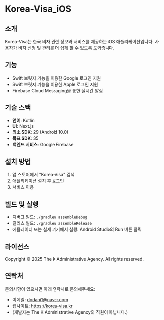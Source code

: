# Korea-Visa_iOS

## 소개
Korea-Visa는 한국 비자 관련 정보와 서비스를 제공하는 iOS 애플리케이션입니다. 사용자가 비자 신청 및 관리를 더 쉽게 할 수 있도록 도와줍니다.

## 기능
- Swift 브릿지 기능을 이용한 Google 로그인 지원
- Swift 브릿지 기능을 이용한 Apple 로그인 지원
- Firebase Cloud Messaging을 통한 실시간 알림

## 기술 스택
- **언어**: Kotlin
- **UI**: Next.js 
- **최소 SDK**: 29 (Android 10.0)
- **목표 SDK**: 35
- **백엔드 서비스**: Google Firebase

## 설치 방법
1. 앱 스토어에서 "Korea-Visa" 검색
2. 애플리케이션 설치 후 로그인
3. 서비스 이용

## 빌드 및 실행
- 디버그 빌드: `./gradlew assembleDebug`
- 릴리스 빌드: `./gradlew assembleRelease`
- 에뮬레이터 또는 실제 기기에서 실행: Android Studio의 Run 버튼 클릭

## 라이선스
Copyright © 2025 The K Administrative Agency. All rights reserved.

## 연락처
문의사항이 있으시면 아래 연락처로 문의해주세요:
- 이메일: dodani1@naver.com
- 웹사이트: https://korea-visa.kr
- (개발자는 The K Administrative Agency의 직원이 아닙니다.)
